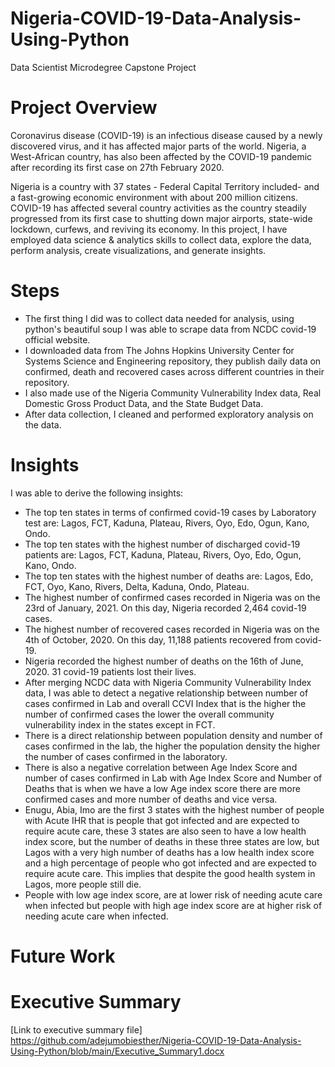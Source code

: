 # Nigeria-COVID-19-Data-Analysis-Using-Python
Data Scientist Microdegree Capstone Project
# Project Overview
Coronavirus disease (COVID-19) is an infectious disease caused by a newly discovered virus, and it has affected major parts of the world. Nigeria, a West-African country, has also been affected by the COVID-19 pandemic after recording its first case on 27th February 2020.

Nigeria is a country with 37 states - Federal Capital Territory included- and a fast-growing economic environment with about 200 million citizens. COVID-19 has affected several country activities as the country steadily progressed from its first case to shutting down major airports, state-wide lockdown, curfews, and reviving its economy.
In this project, I have employed data science & analytics skills to collect data, explore the data, perform analysis, create visualizations, and generate insights. 
# Steps
* The first thing I did was to collect data needed for analysis, using python's beautiful soup I was able to scrape data from NCDC covid-19 official website.
* I downloaded data from The Johns Hopkins University Center for Systems Science and Engineering repository, they publish daily data on confirmed, death and recovered cases across different countries in their repository.
* I also made use of the Nigeria Community Vulnerability Index data, Real Domestic Gross Product Data, and the State Budget Data.
* After data collection, I cleaned and performed exploratory analysis on the data.
# Insights
I was able to derive the following insights:
  * The top ten states in terms of confirmed covid-19 cases by Laboratory test are: Lagos, FCT, Kaduna, Plateau, Rivers, Oyo, Edo, Ogun, Kano, Ondo.
  * The top ten states with the highest number of discharged covid-19 patients are: Lagos, FCT, Kaduna, Plateau, Rivers, Oyo, Edo, Ogun, Kano, Ondo.
  * The top ten states with the highest number of deaths are: Lagos, Edo, FCT, Oyo, Kano, Rivers, Delta, Kaduna, Ondo, Plateau.
  * The highest number of confirmed cases recorded in Nigeria was on the 23rd of January, 2021. On this day, Nigeria recorded 2,464 covid-19 cases.
  * The highest number of recovered cases recorded in Nigeria was on the 4th of October, 2020. On this day, 11,188 patients recovered from covid-19.
  * Nigeria recorded the highest number of deaths on the 16th of June, 2020. 31 covid-19 patients lost their lives.
  * After merging NCDC data with Nigeria Community Vulnerability Index data, I was able to detect a negative relationship between number of cases confirmed in Lab and overall CCVI Index that is the higher the number of confirmed cases the lower the overall community vulnerability index in the states except in FCT.
  * There is a direct relationship between population density and number of cases confirmed in the lab, the higher the population density the higher the number of cases confirmed in the laboratory.
  * There is also a negative correlation between Age Index Score and number of cases confirmed in Lab with Age Index Score and Number of Deaths that is when we have a low Age index score there are more confirmed cases and more number of deaths and vice versa.
  * Enugu, Abia, Imo are the first 3 states with the highest number of people with Acute IHR that is people that got infected and are expected to require acute care, these 3 states are also seen to have a low health index score, but the number of deaths in these three states are low, but Lagos with a very high number of deaths has a low health index score and a high percentage of people who got infected and are expected to require acute care. This implies that despite the good health system in Lagos, more people still die.
  * People with low age index score, are at lower risk of needing acute care when infected but people with high age index score are at higher risk of needing acute care when infected.
# Future Work
# Executive Summary
[Link to executive summary file] https://github.com/adejumobiesther/Nigeria-COVID-19-Data-Analysis-Using-Python/blob/main/Executive_Summary1.docx



